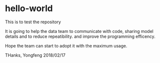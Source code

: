 # hello-world
This is to test the repository

It is going to help the data team to communicate with code, sharing model details and to reduce repeatibility. and improve the programming efficency.


Hope the team can start to adopt it with the maximum usage. 

THanks,
Yongfeng
2018/02/17
